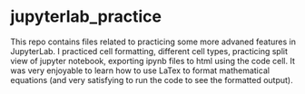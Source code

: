 # jupyterlab_practice

This repo contains files related to practicing some more advaned features in JupyterLab. I practiced cell formatting, different cell types, practicing split view of jupyter notebook, exporting ipynb files to html using the code cell. It was very enjoyable to learn how to use LaTex to format mathematical equations (and very satisfying to run the code to see the formatted output).
